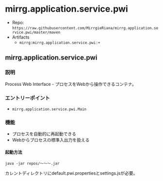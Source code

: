 # mirrg.application.service.pwi

- Repo: `https://raw.githubusercontent.com/MirrgieRiana/mirrg.application.service.pwi/master/maven`
- Artifacts
  - `mirrg:mirrg.application.service.pwi:+`

## mirrg.application.service.pwi

### 説明

Process Web Interface - プロセスをWebから操作できるコンテナ。

### エントリーポイント

- `mirrg.application.service.pwi.Main`

### 機能

- プロセスを自動的に再起動できる
- Webからプロセスの標準入出力を扱える

#### 起動方法

    java -jar repos/～～～.jar

カレントディレクトリにdefault.pwi.propertiesとsettings.jsが必要。
